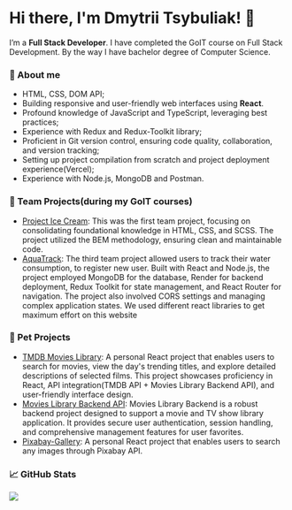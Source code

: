 # Hi there, I'm Dmytrii Tsybuliak! 👋

I’m a **Full Stack Developer**. I have completed the GoIT course on Full Stack Development. By the way I have bachelor degree of Computer Science. 

### 🌟 About me
- HTML, CSS, DOM API;
- Building responsive and user-friendly web interfaces using **React**.
- Profound knowledge of JavaScript and TypeScript, leveraging best practices;
- Experience with Redux and Redux-Toolkit library;
- Proficient in Git version control, ensuring code quality, collaboration, and version tracking;
- Setting up project compilation from scratch and project deployment experience(Vercel);
- Experience with Node.js, MongoDB and Postman.

### 🚀 Team Projects(during my GoIT courses)
- [Project Ice Cream](https://yana2022.github.io/team23/): This was the first team project, focusing on consolidating foundational knowledge in HTML, CSS, and SCSS. The project utilized the BEM methodology, ensuring clean and maintainable code.
- [AquaTrack](https://aqua-teamwork-app.vercel.app/): The third team project allowed users to track their water consumption, to register new user. Built with React and Node.js, the project employed MongoDB for the database, Render for backend deployment, Redux Toolkit for state management, and React Router for navigation. The project also involved CORS settings and managing complex application states. We used different react libraries to get maximum effort on this website

### 🚀 Pet Projects
- [TMDB Movies Library](https://github.com/DmytriiTsybuliak/TMDB-movies-library): A personal React project that enables users to search for movies, view the day's trending titles, and explore detailed descriptions of selected films. This project showcases proficiency in React, API integration(TMDB API + Movies Library Backend API), and user-friendly interface design.
- [Movies Library Backend API](https://github.com/DmytriiTsybuliak/movies-library-backend): Movies Library Backend is a robust backend project designed to support a movie and TV show library application. It provides secure user authentication, session handling, and comprehensive management features for user favorites.
- [Pixabay-Gallery](https://github.com/DmytriiTsybuliak/Pixabay-Gallery): A personal React project that enables users to search any images through Pixabay API.

### 📈 GitHub Stats
<div >
<a href="https://github.com/anuraghazra/github-readme-stats">
<img align="center" src="https://github-readme-stats.vercel.app/api/top-langs/?username=DmytriiTsybuliak&layout=compact&bg_color=3a485e&text_color=ffffff" />
</a>
</div>
